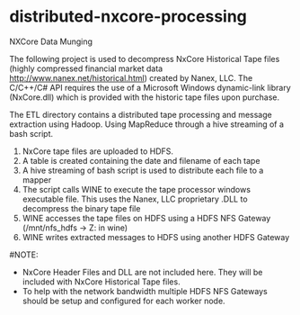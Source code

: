 # distributed-nxcore-processing
NXCore Data Munging

The following project is used to decompress NxCore Historical Tape files (highly compressed financial market data http://www.nanex.net/historical.html) created by Nanex, LLC. The C/C++/C# API requires the use of a Microsoft Windows dynamic-link library (NxCore.dll) which is provided with the historic tape files upon purchase.


The ETL directory contains a distributed tape processing and message extraction using Hadoop. Using MapReduce through a hive streaming of a bash script.

1.	NxCore tape files are uploaded to HDFS.
2.	A table is created containing the date and filename of each tape
3.	A hive streaming of bash script is used to distribute each file to a mapper
4.	The script calls WINE to execute the tape processor windows executable file. This uses the Nanex, LLC proprietary .DLL to decompress the binary tape file
5.	WINE accesses the tape files on HDFS using a HDFS NFS Gateway (/mnt/nfs_hdfs -> Z: in wine)
6.	WINE writes extracted messages to HDFS using another HDFS Gateway

#NOTE:
* NxCore Header Files and DLL are not included here. They will be included with NxCore Historical Tape files.
* To help with the network bandwidth multiple HDFS NFS Gateways should be setup and configured for each worker node.

